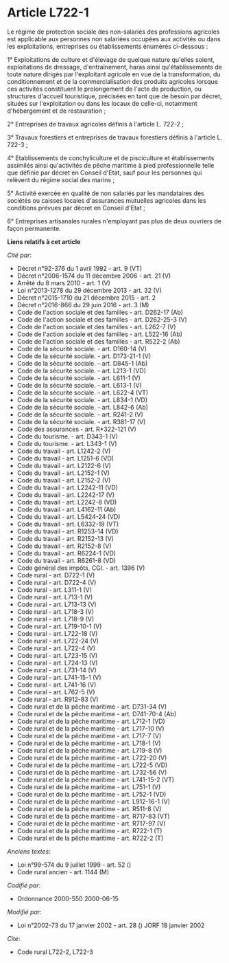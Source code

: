 # Article L722-1

Le régime de protection sociale des non-salariés des professions agricoles est applicable aux personnes non salariées
occupées aux activités ou dans les exploitations, entreprises ou établissements énumérés ci-dessous :

1° Exploitations de culture et d'élevage de quelque nature qu'elles soient, exploitations de dressage, d'entraînement, haras
ainsi qu'établissements de toute nature dirigés par l'exploitant agricole en vue de la transformation, du conditionnement et
de la commercialisation des produits agricoles lorsque ces activités constituent le prolongement de l'acte de production, ou
structures d'accueil touristique, précisées en tant que de besoin par décret, situées sur l'exploitation ou dans les locaux
de celle-ci, notamment d'hébergement et de restauration ;

2° Entreprises de travaux agricoles définis à l'article L. 722-2 ;

3° Travaux forestiers et entreprises de travaux forestiers définis à l'article L. 722-3 ;

4° Etablissements de conchyliculture et de pisciculture et établissements assimilés ainsi qu'activités de pêche maritime à
pied professionnelle telle que définie par décret en Conseil d'Etat, sauf pour les personnes qui relèvent du régime social
des marins ;

5° Activité exercée en qualité de non salariés par les mandataires des sociétés ou caisses locales d'assurances mutuelles
agricoles dans les conditions prévues par décret en Conseil d'Etat ;

6° Entreprises artisanales rurales n'employant pas plus de deux ouvriers de façon permanente.

**Liens relatifs à cet article**

_Cité par_:

  - Décret n°92-376 du 1 avril 1992 - art. 9 (VT)
  - Décret n°2006-1574 du 11 décembre 2006 - art. 21 (V)
  - Arrêté du 8 mars 2010 - art. 1 (V)
  - Loi n°2013-1278 du 29 décembre 2013 - art. 32 (V)
  - Décret n°2015-1710 du 21 décembre 2015 - art. 2
  - Décret n°2016-866 du 29 juin 2016 - art. 3 (M)
  - Code de l'action sociale et des familles - art. D262-17 (Ab)
  - Code de l'action sociale et des familles - art. D262-25-3 (V)
  - Code de l'action sociale et des familles - art. L262-7 (V)
  - Code de l'action sociale et des familles - art. L522-16 (Ab)
  - Code de l'action sociale et des familles - art. R522-2 (Ab)
  - Code de la sécurité sociale. - art. D160-14 (V)
  - Code de la sécurité sociale. - art. D173-21-1 (V)
  - Code de la sécurité sociale. - art. D845-1 (Ab)
  - Code de la sécurité sociale. - art. L213-1 (VD)
  - Code de la sécurité sociale. - art. L611-1 (V)
  - Code de la sécurité sociale. - art. L613-1 (V)
  - Code de la sécurité sociale. - art. L622-4 (VT)
  - Code de la sécurité sociale. - art. L834-1 (VD)
  - Code de la sécurité sociale. - art. L842-6 (Ab)
  - Code de la sécurité sociale. - art. R241-2 (V)
  - Code de la sécurité sociale. - art. R381-17 (V)
  - Code des assurances - art. R*322-121 (V)
  - Code du tourisme. - art. D343-1 (V)
  - Code du tourisme. - art. L343-1 (V)
  - Code du travail - art. L1242-2 (V)
  - Code du travail - art. L1251-6 (VD)
  - Code du travail - art. L2122-6 (V)
  - Code du travail - art. L2152-1 (V)
  - Code du travail - art. L2152-2 (V)
  - Code du travail - art. L2242-11 (VD)
  - Code du travail - art. L2242-17 (V)
  - Code du travail - art. L2242-8 (VD)
  - Code du travail - art. L4162-11 (Ab)
  - Code du travail - art. L5424-24 (VD)
  - Code du travail - art. L6332-19 (VT)
  - Code du travail - art. R1253-14 (VD)
  - Code du travail - art. R2152-13 (V)
  - Code du travail - art. R2152-8 (V)
  - Code du travail - art. R6224-1 (VD)
  - Code du travail - art. R6261-8 (VD)
  - Code général des impôts, CGI. - art. 1396 (V)
  - Code rural - art. D722-1 (V)
  - Code rural - art. D722-4 (V)
  - Code rural - art. L311-1 (V)
  - Code rural - art. L713-1 (V)
  - Code rural - art. L713-13 (V)
  - Code rural - art. L718-3 (V)
  - Code rural - art. L718-9 (V)
  - Code rural - art. L719-10-1 (V)
  - Code rural - art. L722-18 (V)
  - Code rural - art. L722-24 (V)
  - Code rural - art. L722-4 (V)
  - Code rural - art. L723-15 (V)
  - Code rural - art. L724-13 (V)
  - Code rural - art. L731-14 (V)
  - Code rural - art. L741-15-1 (V)
  - Code rural - art. L741-16 (V)
  - Code rural - art. L762-5 (V)
  - Code rural - art. R912-83 (V)
  - Code rural et de la pêche maritime - art. D731-34 (V)
  - Code rural et de la pêche maritime - art. D741-70-4 (Ab)
  - Code rural et de la pêche maritime - art. L712-1 (VD)
  - Code rural et de la pêche maritime - art. L717-10 (V)
  - Code rural et de la pêche maritime - art. L717-7 (V)
  - Code rural et de la pêche maritime - art. L718-1 (V)
  - Code rural et de la pêche maritime - art. L719-8 (V)
  - Code rural et de la pêche maritime - art. L722-20 (V)
  - Code rural et de la pêche maritime - art. L722-5 (VD)
  - Code rural et de la pêche maritime - art. L732-56 (V)
  - Code rural et de la pêche maritime - art. L741-15-2 (VT)
  - Code rural et de la pêche maritime - art. L751-1 (V)
  - Code rural et de la pêche maritime - art. L752-1 (VD)
  - Code rural et de la pêche maritime - art. L912-16-1 (V)
  - Code rural et de la pêche maritime - art. R511-8 (V)
  - Code rural et de la pêche maritime - art. R717-83 (VT)
  - Code rural et de la pêche maritime - art. R717-97 (V)
  - Code rural et de la pêche maritime - art. R722-1 (T)
  - Code rural et de la pêche maritime - art. R722-2 (T)

_Anciens textes_:

  - Loi n°99-574 du 9 juillet 1999 - art. 52 ()
  - Code rural ancien - art. 1144 (M)

_Codifié par_:

  - Ordonnance 2000-550 2000-06-15

_Modifié par_:

  - Loi n°2002-73 du 17 janvier 2002 - art. 28 () JORF 18 janvier 2002

_Cite_:

  - Code rural L722-2, L722-3
